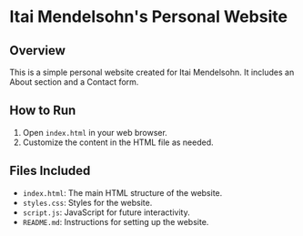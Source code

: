 # Itai Mendelsohn's Personal Website

## Overview
This is a simple personal website created for Itai Mendelsohn. It includes an About section and a Contact form.

## How to Run
1. Open `index.html` in your web browser.
2. Customize the content in the HTML file as needed.

## Files Included
- `index.html`: The main HTML structure of the website.
- `styles.css`: Styles for the website.
- `script.js`: JavaScript for future interactivity.
- `README.md`: Instructions for setting up the website.
